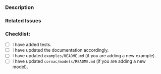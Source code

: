 ### Description
<!--- Describe your changes in detail -->
<!--- Why is this change required? What problem does it solve? -->


### Related Issues
<!--- If it fixes an open issue, please link to the issue here. -->


### Checklist:
<!--- Go over all the following points, and put an `x` in all the boxes that apply. -->
<!--- If you're unsure about any of these, don't hesitate to ask. We're here to help! -->
- [ ] I have added tests.
- [ ] I have updated the documentation accordingly.
- [ ] I have updated `examples/README.md` (if you are adding a new example).
- [ ] I have updated `cornac/models/README.md` (if you are adding a new model).
